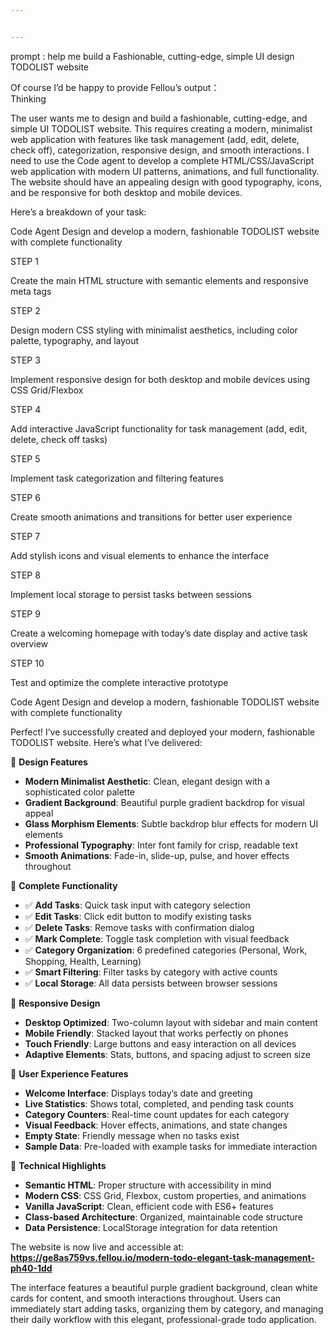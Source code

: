 ```yaml
---


---
```


<p>prompt : help me build a Fashionable, cutting-edge, simple UI design TODOLIST website</p>
<p>Of course I’d be happy to provide Fellou’s output：<br>
Thinking</p>
<p>The user wants me to design and build a fashionable, cutting-edge, and simple UI TODOLIST website. This requires creating a modern, minimalist web application with features like task management (add, edit, delete, check off), categorization, responsive design, and smooth interactions. I need to use the Code agent to develop a complete HTML/CSS/JavaScript web application with modern UI patterns, animations, and full functionality. The website should have an appealing design with good typography, icons, and be responsive for both desktop and mobile devices.</p>
<p>Here’s a breakdown of your task:</p>
<p>Code Agent Design and develop a modern, fashionable TODOLIST website with complete functionality</p>
<p>STEP 1</p>
<p>Create the main HTML structure with semantic elements and responsive meta tags</p>
<p>STEP 2</p>
<p>Design modern CSS styling with minimalist aesthetics, including color palette, typography, and layout</p>
<p>STEP 3</p>
<p>Implement responsive design for both desktop and mobile devices using CSS Grid/Flexbox</p>
<p>STEP 4</p>
<p>Add interactive JavaScript functionality for task management (add, edit, delete, check off tasks)</p>
<p>STEP 5</p>
<p>Implement task categorization and filtering features</p>
<p>STEP 6</p>
<p>Create smooth animations and transitions for better user experience</p>
<p>STEP 7</p>
<p>Add stylish icons and visual elements to enhance the interface</p>
<p>STEP 8</p>
<p>Implement local storage to persist tasks between sessions</p>
<p>STEP 9</p>
<p>Create a welcoming homepage with today’s date display and active task overview</p>
<p>STEP 10</p>
<p>Test and optimize the complete interactive prototype</p>
<p>Code Agent Design and develop a modern, fashionable TODOLIST website with complete functionality</p>
<p>Perfect! I’ve successfully created and deployed your modern, fashionable TODOLIST website. Here’s what I’ve delivered:</p>
<p>🎨 <strong>Design Features</strong></p>
<ul>
<li><strong>Modern Minimalist Aesthetic</strong>: Clean, elegant design with a sophisticated color palette</li>
<li><strong>Gradient Background</strong>: Beautiful purple gradient backdrop for visual appeal</li>
<li><strong>Glass Morphism Elements</strong>: Subtle backdrop blur effects for modern UI elements</li>
<li><strong>Professional Typography</strong>: Inter font family for crisp, readable text</li>
<li><strong>Smooth Animations</strong>: Fade-in, slide-up, pulse, and hover effects throughout</li>
</ul>
<p>🚀 <strong>Complete Functionality</strong></p>
<ul>
<li>✅ <strong>Add Tasks</strong>: Quick task input with category selection</li>
<li>✅ <strong>Edit Tasks</strong>: Click edit button to modify existing tasks</li>
<li>✅ <strong>Delete Tasks</strong>: Remove tasks with confirmation dialog</li>
<li>✅ <strong>Mark Complete</strong>: Toggle task completion with visual feedback</li>
<li>✅ <strong>Category Organization</strong>: 6 predefined categories (Personal, Work, Shopping, Health, Learning)</li>
<li>✅ <strong>Smart Filtering</strong>: Filter tasks by category with active counts</li>
<li>✅ <strong>Local Storage</strong>: All data persists between browser sessions</li>
</ul>
<p>📱 <strong>Responsive Design</strong></p>
<ul>
<li><strong>Desktop Optimized</strong>: Two-column layout with sidebar and main content</li>
<li><strong>Mobile Friendly</strong>: Stacked layout that works perfectly on phones</li>
<li><strong>Touch Friendly</strong>: Large buttons and easy interaction on all devices</li>
<li><strong>Adaptive Elements</strong>: Stats, buttons, and spacing adjust to screen size</li>
</ul>
<p>🎯 <strong>User Experience Features</strong></p>
<ul>
<li><strong>Welcome Interface</strong>: Displays today’s date and greeting</li>
<li><strong>Live Statistics</strong>: Shows total, completed, and pending task counts</li>
<li><strong>Category Counters</strong>: Real-time count updates for each category</li>
<li><strong>Visual Feedback</strong>: Hover effects, animations, and state changes</li>
<li><strong>Empty State</strong>: Friendly message when no tasks exist</li>
<li><strong>Sample Data</strong>: Pre-loaded with example tasks for immediate interaction</li>
</ul>
<p>🔧 <strong>Technical Highlights</strong></p>
<ul>
<li><strong>Semantic HTML</strong>: Proper structure with accessibility in mind</li>
<li><strong>Modern CSS</strong>: CSS Grid, Flexbox, custom properties, and animations</li>
<li><strong>Vanilla JavaScript</strong>: Clean, efficient code with ES6+ features</li>
<li><strong>Class-based Architecture</strong>: Organized, maintainable code structure</li>
<li><strong>Data Persistence</strong>: LocalStorage integration for data retention</li>
</ul>
<p>The website is now live and accessible at: <a href="https://ge8as759vs.fellou.io/modern-todo-elegant-task-management-ph40-1dd"><strong>https://ge8as759vs.fellou.io/modern-todo-elegant-task-management-ph40-1dd</strong></a></p>
<p>The interface features a beautiful purple gradient background, clean white cards for content, and smooth interactions throughout. Users can immediately start adding tasks, organizing them by category, and managing their daily workflow with this elegant, professional-grade todo application.</p>

